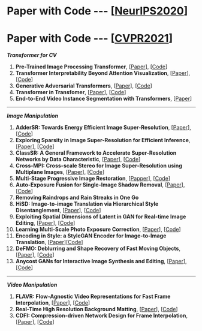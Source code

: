 # Paper with Code --- [[NeurIPS2020](https://github.com/melo2109/NeurIPS2020)]

# Paper with Code --- [[CVPR2021](http://cvpr2021.thecvf.com/)]

***Transformer for CV***
1. **Pre-Trained Image Processing Transformer**, [[Paper](https://arxiv.org/pdf/2012.00364.pdf)], [[Code]()]
2. **Transformer Interpretability Beyond Attention Visualization**, [[Paper](https://arxiv.org/pdf/2012.09838.pdf)], [[Code](https://github.com/hila-chefer/Transformer-Explainability)]
3. **Generative Adversarial Transformers**, [[Paper](https://arxiv.org/pdf/2103.01209.pdf)], [[Code](https://github.com/dorarad/gansformer)]
4. **Transformer in Transfomer**, [[Paper](https://arxiv.org/abs/2103.00112)], [[Code](https://github.com/huawei-noah/noah-research/tree/master/TNT)]
5. **End-to-End Video Instance Segmentation with Transformers**, [[Paper](https://arxiv.org/abs/2011.14503)]

- - -
***Image Manipulation***
1. **AdderSR: Towards Energy Efficient Image Super-Resolution**, [[Paper](https://arxiv.org/pdf/2009.08891.pdf)], [[Code](https://github.com/huawei-noah/AdderNet)]
2. **Exploring Sparsity in Image Super-Resolution for Efficient Inference**, [[Paper](https://arxiv.org/abs/2006.09603)], [[Code](https://github.com/LongguangWang/SMSR)]
3. **ClassSR: A General Framework to Accelerate Super-Resolution Networks by Data Characteristic**, [[Paper]()], [[Code](https://github.com/Xiangtaokong/ClassSR)]
4. **Cross-MPI: Cross-scale Stereo for Image Super-Resolution using Multiplane Images**, [[Paper](https://arxiv.org/abs/2011.14631)], [[Code](http://www.liuyebin.com/crossMPI/crossMPI.html)]
5. **Multi-Stage Progressive Image Restoration**, [[Papper](https://arxiv.org/abs/2102.02808)], [[Code](https://github.com/swz30/MPRNet)]
6. **Auto-Exposure Fusion for Single-Image Shadow Removal**, [[Paper](https://arxiv.org/abs/2103.01255)], [[Code](https://github.com/tsingqguo/exposure-fusion-shadow-removal)]
7. **Removing Raindrops and Rain Streaks in One Go**
8. **HiSD: Image-to-image Translation via Hierarchical Style Disentanglement**, [[Paper](https://arxiv.org/abs/2103.01456)], [[Code](https://github.com/imlixinyang/HiSD)]
9. **Exploiting Spatial Dimensions of Latent in GAN for Real-time Image Editing**, [[Paper]()], [[Code]()]
10. **Learning Multi-Scale Photo Exposure Correction**, [[Paper](https://arxiv.org/pdf/2003.11596.pdf)], [[Code](https://github.com/mahmoudnafifi/Exposure_Correction)]
11. **Encoding in Style: a StyleGAN Encoder for Image-to-Image Translation**, [[Paper](https://arxiv.org/abs/2008.00951)][[Code](https://github.com/eladrich/pixel2style2pixel)]
12. **DeFMO: Deblurring and Shape Recovery of Fast Moving Objects**, [[Paper](https://arxiv.org/abs/2012.00595)], [[Code](https://github.com/rozumden/DeFMO)]
13. **Anycost GANs for Interactive Image Synthesis and Editing**, [[Paper](https://arxiv.org/abs/2103.03243)], [[Code](https://github.com/mit-han-lab/anycost-gan)]

---
***Video Manipulation***
1. **FLAVR: Flow-Agnostic Video Representations for Fast Frame Interpolation**, [[Paper](https://arxiv.org/abs/2012.08512)], [[Code](https://tarun005.github.io/FLAVR/)]
2. **Real-Time High Resolution Background Matting**, [[Paper](https://arxiv.org/abs/2012.07810)], [[Code](https://github.com/PeterL1n/BackgroundMattingV2)]
3. **CDFI: Compression-driven Network Design for Frame Interpolation**, [[Paper]()], [[Code](https://github.com/tding1/Compression-Driven-Frame-Interpolation)]

